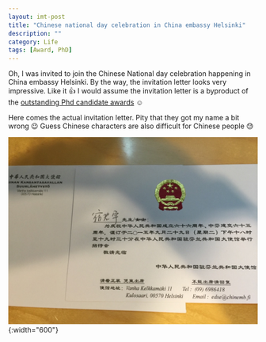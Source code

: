 ```yaml
---
layout: imt-post
title: "Chinese national day celebration in China embassy Helsinki"
description: ""
category: Life
tags: [Award, PhD]
---
```



Oh, I was invited to join the Chinese National day celebration happening in China embassy Helsinki. By the way, the invitation letter looks very impressive. Like it :thumbsup: I would assume the invitation letter is a byproduct of the [outstanding Phd candidate awards](http://www.hongyusu.com/life/2015/08/12/outstanding-doctoral-candidate-award-2014/) :relaxed:

Here comes the actual invitation letter. Pity that they got my name a bit wrong :wink: Guess Chinese characters are also difficult for Chinese people :sweat:

![photo2](/images/2015nationalgalaintivationletter.jpg){:width="600"}




